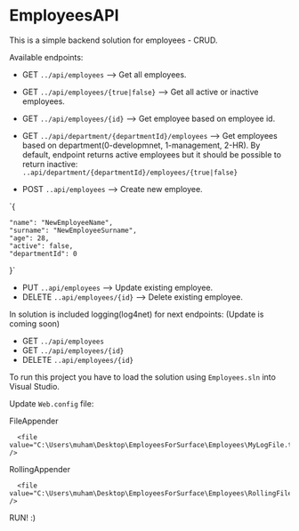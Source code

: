 # EmployeesAPI
This is a simple backend solution for employees - CRUD.

Available endpoints:
- GET `../api/employees`  -->  Get all employees.
- GET `../api/employees/{true|false}`  -->  Get all active or inactive employees.
- GET `../api/employees/{id}`  -->  Get employee based on employee id.

- GET `../api/department/{departmentId}/employees`  -->  Get employees based on department(0-developmnet, 1-management, 2-HR).
By default, endpoint returns active employees but it should be possible to return inactive: `..api/department/{departmentId}/employees/{true|false}` 

- POST `..api/employees`  -->  Create new employee.

`{

    "name": "NewEmployeeName",
    "surname": "NewEmployeeSurname",
    "age": 28,
    "active": false,
    "departmentId": 0
    
}`

- PUT `..api/employees`  -->  Update existing employee.
- DELETE `..api/employees/{id}`  -->  Delete existing employee.

In solution is included logging(log4net) for next endpoints: (Update is coming soon)
- GET `../api/employees`
- GET `../api/employees/{id}`
- DELETE `..api/employees/{id}`

To run this project you have to load the solution using `Employees.sln` into Visual Studio. 

Update `Web.config` file: 

<log4net>
FileAppender
    
      <file value="C:\Users\muham\Desktop\EmployeesForSurface\Employees\MyLogFile.txt" />
      
RollingAppender
    
      <file value="C:\Users\muham\Desktop\EmployeesForSurface\Employees\RollingFileLog.txt" />
        
RUN! :)
